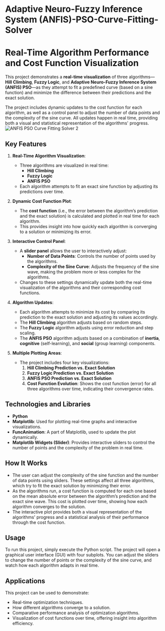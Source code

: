 # Adaptive Neuro-Fuzzy Inference System (ANFIS)-PSO-Curve-Fitting-Solver
# Real-Time Algorithm Performance and Cost Function Visualization

This project demonstrates a **real-time visualization** of three algorithms—**Hill Climbing**, **Fuzzy Logic**, and **Adaptive Neuro-Fuzzy Inference System (ANFIS) PSO**—as they attempt to fit a predefined curve (based on a sine function) and minimize the difference between their predictions and the exact solution.

The project includes dynamic updates to the cost function for each algorithm, as well as a control panel to adjust the number of data points and the complexity of the sine curve. All updates happen in real time, providing both a visual and statistical representation of the algorithms' progress.
![ANFIS PSO Curve Fitting  Solver 2](https://github.com/user-attachments/assets/0ab7bca2-aae4-4e2b-9a25-1e61c0708bbc)

## Key Features

1. **Real-Time Algorithm Visualization**:
    - Three algorithms are visualized in real time:
        - **Hill Climbing**
        - **Fuzzy Logic**
        - **ANFIS PSO**
    - Each algorithm attempts to fit an exact sine function by adjusting its predictions over time.

2. **Dynamic Cost Function Plot**:
    - The **cost function** (i.e., the error between the algorithm’s prediction and the exact solution) is calculated and plotted in real time for each algorithm.
    - This provides insight into how quickly each algorithm is converging to a solution or minimizing its error.

3. **Interactive Control Panel**:
    - A **slider panel** allows the user to interactively adjust:
        - **Number of Data Points**: Controls the number of points used by the algorithms.
        - **Complexity of the Sine Curve**: Adjusts the frequency of the sine wave, making the problem more or less complex for the algorithms.
    - Changes to these settings dynamically update both the real-time visualization of the algorithms and their corresponding cost functions.

4. **Algorithm Updates**:
    - Each algorithm attempts to minimize its cost by comparing its prediction to the exact solution and adjusting its values accordingly.
    - The **Hill Climbing** algorithm adjusts based on random steps.
    - The **Fuzzy Logic** algorithm adjusts using error reduction and step scaling.
    - The **ANFIS PSO** algorithm adjusts based on a combination of **inertia**, **cognitive** (self-learning), and **social** (group learning) components.

5. **Multiple Plotting Areas**:
    - The project includes four key visualizations:
        1. **Hill Climbing Prediction vs. Exact Solution**
        2. **Fuzzy Logic Prediction vs. Exact Solution**
        3. **ANFIS PSO Prediction vs. Exact Solution**
        4. **Cost Function Evolution**: Shows the cost function (error) for all three algorithms over time, indicating their convergence rates.

## Technologies and Libraries

- **Python**
- **Matplotlib**: Used for plotting real-time graphs and interactive visualizations.
- **FuncAnimation**: A part of Matplotlib, used to update the plot dynamically.
- **Matplotlib Widgets (Slider)**: Provides interactive sliders to control the number of points and the complexity of the problem in real time.

## How It Works

- The user can adjust the complexity of the sine function and the number of data points using sliders. These settings affect all three algorithms, which try to fit the exact solution by minimizing their error.
- As the algorithms run, a cost function is computed for each one based on the mean absolute error between the algorithm’s prediction and the exact sine wave. This cost is plotted over time, showing how each algorithm converges to the solution.
- The interactive plot provides both a visual representation of the algorithms' progress and a statistical analysis of their performance through the cost function.

## Usage

To run this project, simply execute the Python script. The project will open a graphical user interface (GUI) with four subplots. You can adjust the sliders to change the number of points or the complexity of the sine curve, and watch how each algorithm adapts in real time.

## Applications

This project can be used to demonstrate:
- Real-time optimization techniques.
- How different algorithms converge to a solution.
- Comparative performance analysis of optimization algorithms.
- Visualization of cost functions over time, offering insight into algorithm efficiency.


